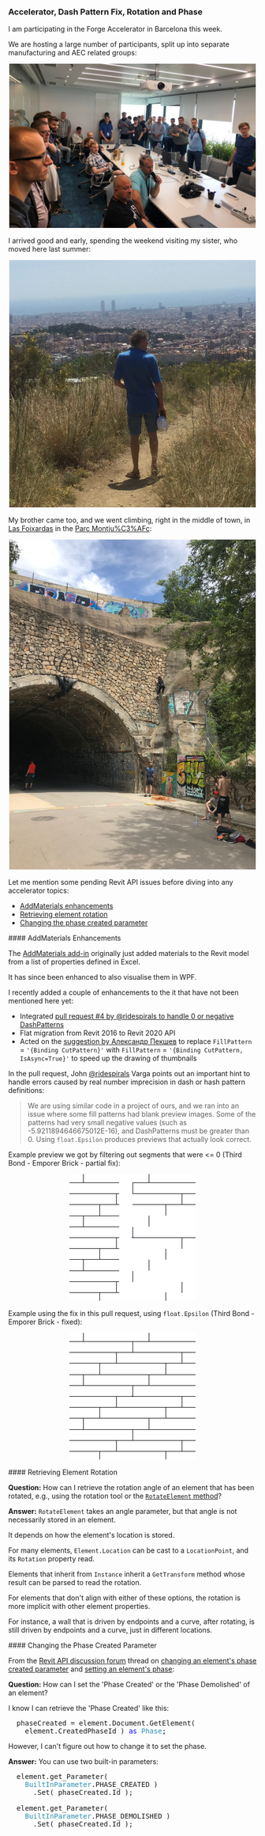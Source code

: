 <head>
<meta http-equiv="Content-Type" content="text/html; charset=utf-8">
<link rel="stylesheet" type="text/css" href="bc.css">
<script src="https://cdn.rawgit.com/google/code-prettify/master/loader/run_prettify.js" type="text/javascript"></script>
</head>

<!---

- two enhancements on AddMaterials, and flat migration to Revit 2020
  pull request #4 by @ridespirals: handle 0 or negative DashPatterns https://github.com/jeremytammik/AddMaterials/pull/4
  suggestion by Александр Пекшев: Replace FillPattern = '{Binding CutPattern}' with FillPattern = '{Binding CutPattern, IsAsync=True}' and drawing thumbnails can get even faster
  add_materials_segments_le_zero.png
  add_materials_segments_le_zero_fixed.png

- retrieving element rotation:
  https://autodesk.slack.com/archives/C0SR6NAP8/p1560327374009400
  Shigekazu Saitou
  Revit2018:Get rotation angle of element(15426610)
  If you are rotating an element with the rotation tool, how do you write source code to get the rotation angle?
  https://www.revitapidocs.com/2020/3968f4e8-759c-f975-6c1f-7de42be633ed.htm
  RotateElement Method
  Scott Conover  [12 minutes ago]
  RotateElement has an angle parameter, but that angle is not necessarily stored in an element.  It depends on how the element's location is stored.   For many elements, Element.Location can be cast to LocationPoint and the rotation property read.  For Elements which inherit from Instance, they inherit a GetTransform() which can be parsed to read the rotation.  For elements that don't align with one or both of those, the rotation is more implicit with other element properties, e.g. a wall which is driven by endpoints and a curve, after rotating, is still driven by endpoints and a curve, just in different locations.

- 15395147 [Changing an Element's Phase Created Parameter]
  https://forums.autodesk.com/t5/revit-api-forum/changing-an-element-s-phase-created-parameter/m-p/8808894
  [Setting an elements phase]
  https://forums.autodesk.com/t5/revit-api-forum/setting-an-elements-phase/m-p/6224664
  [Q] How can I set the Phase Created or the Phase Demolished of a element?
  I can retrieve the Phase Created of an element with:
  phaseCreated = element.Document.GetElement(element.CreatedPhaseId) as Phase;
  However, I can't figure out how to change it to set the phase.
  [A] element.get_Parameter(BuiltInParameter.PHASE_CREATED).Set(phaseCrea​ted.Id);
  and
  element.get_Parameter(BuiltInParameter.PHASE_DEMOLISHED).Set(phaseC​reated.Id);

twitter:

 in the #RevitAPI @AutodeskForge @AutodeskRevit #bim #DynamoBim #ForgeDevCon

I am participating in the Forge Accelerator in Barcelona this week.
Let me mention some pending Revit API issues before diving into any accelerator topics
&ndash; AddMaterials enhancements
&ndash; Retrieving element rotation
&ndash; Changing the phase created parameter...

linkedin:


#bim #DynamoBim #ForgeDevCon #Revit #API #IFC #SDK #AI #VisualStudio #Autodesk #AEC #adsk

the [Revit API discussion forum](http://forums.autodesk.com/t5/revit-api-forum/bd-p/160) thread

-->

### Accelerator, Dash Pattern Fix, Rotation and Phase

I am participating in the Forge Accelerator in Barcelona this week.

We are hosting a large number of participants, split up into separate manufacturing and AEC related groups:

<center>
<img src="img/2019-06_forge_accelerator_barcelona.jpg" alt="Forge Accelerator in Barcelona" width="500">
</center>

I arrived good and early, spending the weekend visiting my sister, who moved here last summer:

<center>
<img src="img/20190623_123615_jt_jeremy_barca_2_612x612.jpg" alt="Barcelona view" width="500">
</center>

My brother came too, and we went climbing, right in the middle of town,
in [Las Foixardas](http://www.rockclimbing.com/routes/Europe/Spain/Catalunya/Las_Foixardas) in
the [Parc Montju%C3%AFc](https://en.wikipedia.org/wiki/Montju%C3%AFc):

<center>
<img src="img/20190622_143629_lissy_climbing_el_tunel_8429_1008x1344.jpg" alt="El tunel de las Foixardas" width="500">
</center>

Let me mention some pending Revit API issues before diving into any accelerator topics:

- [AddMaterials enhancements](#3)
- [Retrieving element rotation](#4)
- [Changing the phase created parameter](#5)


####<a name="3"></a> AddMaterials Enhancements

The [AddMaterials add-in](https://github.com/jeremytammik/AddMaterials) originally
just added materials to the Revit model from a list of properties defined in Excel.

It has since been enhanced to also visualise them in WPF.

I recently added a couple of enhancements to the it that have not been mentioned here yet:

- Integrated [pull request #4 by @ridespirals to handle 0 or negative DashPatterns](https://github.com/jeremytammik/AddMaterials/pull/4)
- Flat migration from Revit 2016 to Revit 2020 API
- Acted on
the [suggestion by Александр Пекшев](https://thebuildingcoder.typepad.com/blog/2014/04/wpf-fill-pattern-viewer-control-benchmark.html#comment-4497075532) to
replace `FillPattern` = `'{Binding CutPattern}'` with `FillPattern` = `'{Binding CutPattern, IsAsync=True}'` to speed up the drawing of thumbnails

In the pull request, John [@ridespirals](https://github.com/ridespirals) Varga points out an important hint to handle errors caused by real number imprecision in dash or hash pattern definitions:

> We are using similar code in a project of ours, and we ran into an issue where some fill patterns had blank preview images.
Some of the patterns had very small negative values (such as -5.9211894646675012E-16), and DashPatterns must be greater than 0.
Using `float.Epsilon` produces previews that actually look correct.

Example preview we got by filtering out segments that were <= 0 (Third Bond - Emporer Brick - partial fix):

<center>
<img src="img/add_materials_segments_le_zero.png" alt="Segments almost zero" width="256">
</center>

Example using the fix in this pull request, using `float.Epsilon` (Third Bond - Emporer Brick - fixed):

<center>
<img src="img/add_materials_segments_le_zero_fixed.png" alt="Segments fixed using float.Epsilon" width="256">
</center>

####<a name="4"></a> Retrieving Element Rotation

**Question:** How can I retrieve the rotation angle of an element that has been rotated, e.g., using the rotation tool or
the [`RotateElement` method](https://www.revitapidocs.com/2020/3968f4e8-759c-f975-6c1f-7de42be633ed.htm)?

**Answer:** `RotateElement` takes an angle parameter, but that angle is not necessarily stored in an element.

It depends on how the element's location is stored.

For many elements, `Element.Location` can be cast to a `LocationPoint`, and its `Rotation` property read.

Elements that inherit from `Instance` inherit a `GetTransform` method whose result can be parsed to read the rotation.

For elements that don't align with either of these options, the rotation is more implicit with other element properties.

For instance, a wall that is driven by endpoints and a curve, after rotating, is still driven by endpoints and a curve, just in different locations.


####<a name="5"></a> Changing the Phase Created Parameter

From the [Revit API discussion forum](http://forums.autodesk.com/t5/revit-api-forum/bd-p/160) thread
on [changing an element's phase created parameter](https://forums.autodesk.com/t5/revit-api-forum/changing-an-element-s-phase-created-parameter/m-p/8808894)
and [setting an element's phase](https://forums.autodesk.com/t5/revit-api-forum/setting-an-elements-phase/m-p/6224664):

**Question:** How can I set the 'Phase Created' or the 'Phase Demolished' of an element?

I know I can retrieve the 'Phase Created' like this:

<pre class="code">
&nbsp;&nbsp;phaseCreated&nbsp;=&nbsp;element.Document.GetElement(&nbsp;
&nbsp;&nbsp;&nbsp;&nbsp;element.CreatedPhaseId&nbsp;)&nbsp;<span style="color:blue;">as</span>&nbsp;<span style="color:#2b91af;">Phase</span>;
</pre>

However, I can't figure out how to change it to set the phase.

**Answer:** You can use two built-in parameters:

<pre class="code">
&nbsp;&nbsp;element.get_Parameter(&nbsp;
&nbsp;&nbsp;&nbsp;&nbsp;<span style="color:#2b91af;">BuiltInParameter</span>.PHASE_CREATED&nbsp;)
&nbsp;&nbsp;&nbsp;&nbsp;&nbsp;&nbsp;.Set(&nbsp;phaseCrea​ted.Id&nbsp;);

&nbsp;&nbsp;element.get_Parameter(&nbsp;
&nbsp;&nbsp;&nbsp;&nbsp;<span style="color:#2b91af;">BuiltInParameter</span>.PHASE_DEMOLISHED&nbsp;)
&nbsp;&nbsp;&nbsp;&nbsp;&nbsp;&nbsp;.Set(&nbsp;phaseC​reated.Id&nbsp;);
</pre>
